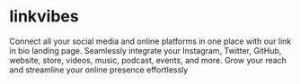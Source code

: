 # linkvibes
Connect all your social media and online platforms in one place with our link in bio landing page. Seamlessly integrate your Instagram, Twitter, GitHub, website, store, videos, music, podcast, events, and more. Grow your reach and streamline your online presence effortlessly
